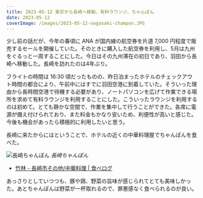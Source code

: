 ```yaml
---
title: 2023-05-12 東京から長崎へ移動、有料ラウンジ、ちゃんぽん
date: 2023-05-12
coverImage: /images/2023-05-12-nagasaki-champon.JPG
---
```


少し前の話だが、今年の春頃に ANA が国内線の航空券を片道 7,000 円程度で販売するセールを開催していた。そのときに購入した航空券を利用し、5月は九州をぐるっと一周することにした。今日はその九州滞在の初日であり、羽田から長崎へ移動した。長崎を訪れたのは4年ぶり。

フライトの時間は 16:30 頃だったものの、昨日泊まったホテルのチェックアウト時間の都合により、午前中にはすでに羽田空港に到着していた。そういった理由から長時間空港で待機する必要があり、ノートパソコンを広げて作業できる場所を求めて有料ラウンジを利用することにした。こういったラウンジを利用するのは初めて。とても静かな空間で、作業を集中して行うことができた。各席に電源が備え付けられており、また料金もかなり安いため、利便性が高いと感じた。今後も機会があったら積極的に利用したいと思う。

長崎に来たからにはということで、ホテルの近くの中華料理屋でちゃんぽんを食べた。

![長崎ちゃんぽん](/images/2023-05-12-nagasaki-champon.JPG)
*長崎ちゃんぽん*

- [竹林 - 長崎市その他/中華料理 | 食べログ](https://tabelog.com/nagasaki/A4201/A420101/42000765/)


あっさりとしていつつも、豚や鶏、野菜の旨味が感じられてとても美味しかった。あとちゃんぽんは野菜が一杯取れるので、罪悪感なく食べられるのが良い。
